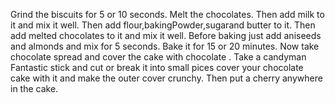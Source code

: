 Grind the biscuits for 5 or 10 seconds.
Melt the chocolates.
Then add milk to it and mix it well.
Then add flour,bakingPowder,sugarand butter to it.
Then add melted chocolates to it and mix it well.
Before baking just add aniseeds and almonds and mix for 5 seconds.
Bake it for 15 or 20 minutes.
Now take chocolate spread and cover the cake with chocolate .
Take a candyman Fantastic stick and cut or break it into small pices cover your chocolate cake with it and make the outer cover crunchy.
Then put a cherry anywhere in the cake.
